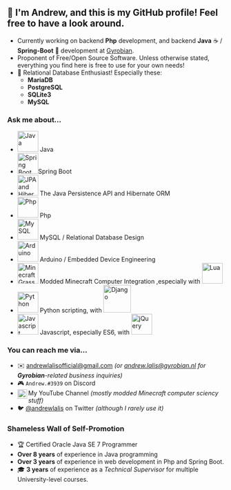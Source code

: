 ## 👋 I'm Andrew, and this is my GitHub profile! Feel free to have a look around.

- Currently working on backend **Php** development, and backend **Java** ☕ / **Spring-Boot** 🍃 development at [Gyrobian](https://gyrobian.nl).
- Proponent of Free/Open Source Software. Unless otherwise stated, everything you find here is free to use for your own needs!
- 💾 Relational Database Enthusiast! Especially these:
  - **MariaDB**
  - **PostgreSQL**
  - **SQLite3**
  - **MySQL**

### Ask me about...

- <img width="48px" src="https://github.com/andrewlalis/andrewlalis/raw/master/img/java_icon.png" alt="Java" /> Java
- <img width="48px" src="https://github.com/andrewlalis/andrewlalis/raw/master/img/spring_boot.png" alt="Spring Boot" />Spring Boot
- <img width="48px" src="https://github.com/andrewlalis/andrewlalis/raw/master/img/jpa_logo.jpg" alt="JPA and Hibernate" /> The Java Persistence API and Hibernate ORM
- <img width="48px" src="https://github.com/andrewlalis/andrewlalis/blob/master/img/php_logo.svg" alt="Php" /> Php
- <img width="48px" src="https://github.com/andrewlalis/andrewlalis/raw/master/img/mysql_logo.jpg" alt="MySQL" /> MySQL / Relational Database Design
- <img width="48px" src="https://github.com/andrewlalis/andrewlalis/raw/master/img/arduino_logo.png" alt="Arduino" /> Arduino / Embedded Device Engineering
- <img width="48px" src="https://github.com/andrewlalis/andrewlalis/raw/master/img/minecraft_grass.png" alt="Minecraft Grass" /> Modded Minecraft Computer Integration ,especially with <img width="48px" src="https://github.com/andrewlalis/andrewlalis/raw/master/img/lua_logo.png" alt="Lua" />
- <img width="48px" src="https://github.com/andrewlalis/andrewlalis/raw/master/img/python_logo.png" alt="Python" /> Python scripting, with <img width="64px" src="https://github.com/andrewlalis/andrewlalis/raw/master/img/django_logo.png" alt="Django" />
- <img width="48px" src="https://github.com/andrewlalis/andrewlalis/raw/master/img/js_logo.png" alt="Javascript" /> Javascript, especially ES6, with <img width="48px" src="https://github.com/andrewlalis/andrewlalis/raw/master/img/jquery_logo.gif" alt="jQuery" />

### You can reach me via...

- ✉️ <andrewlalisofficial@gmail.com>
  *(or <andrew.lalis@gyrobian.nl> for **Gyrobian**-related business inquiries)*
- 🎮 `Andrew.#3939` on Discord
- [<img align="left" alt="Andrew Lalis | YouTube" width="22px" src="https://cdn.jsdelivr.net/npm/simple-icons@v3/icons/youtube.svg" />][youtube] My YouTube Channel *(mostly modded Minecraft computer sciency stuff)*
- 🐦 [@andrewlalis](https://twitter.com/andrewlalis) on Twitter *(although I rarely use it)*

### Shameless Wall of Self-Promotion

- 🏆 Certified Oracle Java SE 7 Programmer
- **Over 8 years** of experience in Java programming
- **Over 3 years** of experience in web development in Php and Spring Boot.
- 🎓 **3 years** of experience as a *Technical Supervisor* for multiple University-level courses.

[youtube]: https://www.youtube.com/channel/UC9X4mx6-ObPUB6-ud2IGAFQ